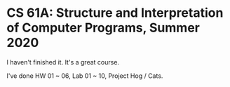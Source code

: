 # CS 61A: Structure and Interpretation of Computer Programs, Summer 2020

I haven't finished it. It's a great course.

I've done HW 01 ~ 06, Lab 01 ~ 10, Project Hog / Cats.
